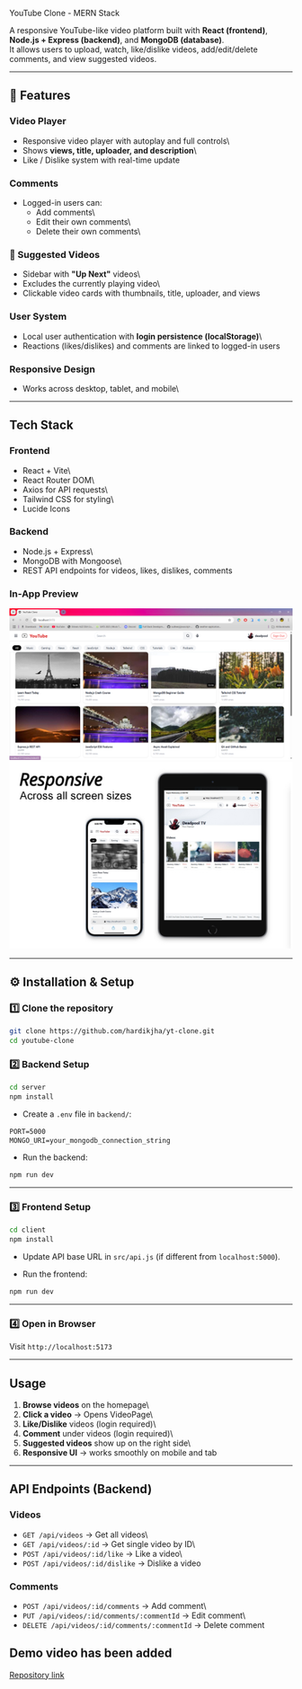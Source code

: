 YouTube Clone - MERN Stack

A responsive YouTube-like video platform built with **React
(frontend)**, **Node.js + Express (backend)**, and **MongoDB
(database)**.\
It allows users to upload, watch, like/dislike videos, add/edit/delete
comments, and view suggested videos.

------------------------------------------------------------------------

## 🚀 Features


###  Video Player

-   Responsive video player with autoplay and full controls\
-   Shows **views, title, uploader, and description**\
-   Like / Dislike system with real-time update

###  Comments

-   Logged-in users can:
    -   Add comments\
    -   Edit their own comments\
    -   Delete their own comments\


### 📌 Suggested Videos

-   Sidebar with **"Up Next"** videos\
-   Excludes the currently playing video\
-   Clickable video cards with thumbnails, title, uploader, and views

###  User System

-   Local user authentication with **login persistence (localStorage)**\
-   Reactions (likes/dislikes) and comments are linked to logged-in
    users

###  Responsive Design

-   Works across desktop, tablet, and mobile\


------------------------------------------------------------------------

## Tech Stack

### Frontend

-   React + Vite\
-   React Router DOM\
-   Axios for API requests\
-   Tailwind CSS for styling\
-   Lucide Icons

### Backend

-   Node.js + Express\
-   MongoDB with Mongoose\
-   REST API endpoints for videos, likes, dislikes, comments

### In-App Preview
![Homescreen](client/public/ytc.PNG)
![Responsive Design](client/public/ytmult.jpg)

------------------------------------------------------------------------

## ⚙️ Installation & Setup

### 1️⃣ Clone the repository

``` bash
git clone https://github.com/hardikjha/yt-clone.git
cd youtube-clone
```

### 2️⃣ Backend Setup

``` bash
cd server
npm install
```

-   Create a `.env` file in `backend/`:

``` env
PORT=5000
MONGO_URI=your_mongodb_connection_string
```

-   Run the backend:

``` bash
npm run dev
```

------------------------------------------------------------------------

### 3️⃣ Frontend Setup

``` bash
cd client
npm install
```

-   Update API base URL in `src/api.js` (if different from
    `localhost:5000`).

-   Run the frontend:

``` bash
npm run dev
```

------------------------------------------------------------------------

### 4️⃣ Open in Browser

Visit  `http://localhost:5173`


------------------------------------------------------------------------

##  Usage 

1.  **Browse videos** on the homepage\
2.  **Click a video** → Opens VideoPage\
3.  **Like/Dislike** videos (login required)\
4.  **Comment** under videos (login required)\
5.  **Suggested videos** show up on the right side\
6.  **Responsive UI** → works smoothly on mobile and tab

------------------------------------------------------------------------

##  API Endpoints (Backend)

### Videos

-   `GET /api/videos` → Get all videos\
-   `GET /api/videos/:id` → Get single video by ID\
-   `POST /api/videos/:id/like` → Like a video\
-   `POST /api/videos/:id/dislike` → Dislike a video

### Comments

-   `POST /api/videos/:id/comments` → Add comment\
-   `PUT /api/videos/:id/comments/:commentId` → Edit comment\
-   `DELETE /api/videos/:id/comments/:commentId` → Delete comment

## Demo video has been added


[Repository link](https://github.com/hardikjha/yt-clone)